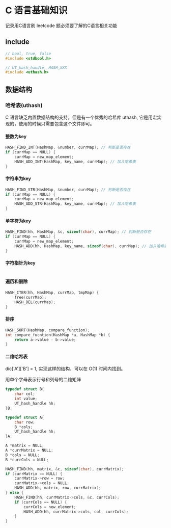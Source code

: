 # C 语言基础知识

记录用C语言刷 leetcode 题必须要了解的C语言相关功能

## include

```c
// bool, true, false
#include <stdbool.h>

// UT_hash_handle, HASH_XXX
#include <uthash.h>
```

## 数据结构

### 哈希表(uthash)

C 语言缺乏内置数据结构的支持，但是有一个优秀的哈希库 uthash, 它是用宏实现的，使用的时候只需要包含这个文件即可。

#### 整数为key

```c
HASH_FIND_INT(HashMap, &number, currMap); // 判断是否存在
if (currMap == NULL) {
    currMap = new_map_element;
    HASH_ADD_INT(HashMap, key_name, currMap); // 加入哈希表
}
```

#### 字符串为key

```c
HASH_FIND_STR(HashMap, &number, currMap); // 判断是否存在
if (currMap == NULL) {
    currMap = new_map_element;
    HASH_ADD_STR(HashMap, key_name, currMap); // 加入哈希表
}
```

#### 单字符为key

```c
HASH_FIND(hh, HashMap, &c, sizeof(char), currMap); // 判断是否存在
if (currMap == NULL) {
    currMap = new_map_element;
    HASH_ADD(hh, HashMap, key_name, sizeof(char), currMap); // 加入哈希表
}
```

#### 字符指针为key

```c

```

#### 遍历和删除

```c
HASH_ITER(hh, HashMap, currMap, tmpMap) {
    free(currMao);
    HASH_DEL(currMap);
}
```

#### 排序

```c
HASH_SORT(HashMap, compare_function);
int compare_fucntion(HashMap *a, HashMap *b) {
    return a->value - b->value;
}
```

#### 二维哈希表

dic['A']['B'] = 1, 实现这样的结构，可以在 O(1) 时间内找到。

用单个字母表示行号和列号的二维矩阵

```c
typedef struct B{
    char col;
    int value;
    UT_hash_handle hh;
}B;

typedef struct A{
    char row;
    B *cols;
    UT_hash_handle hh;
}A;

A *matrix = NULL;
A *currMatrix = NULL;
B *cols = NULL;
B *currCols = NULL;

HASH_FIND(hh, matrix, &c, sizeof(char), currMatrix);
if (currMatrix == NULL) {
    currMatrix->row = row;
    currMatrix->cols = NULL;
    HASH_ADD(hh, matrix, row, currMatrix);
} else {
    HASH_FIND(hh, currMatrix->cols, &c, currCols);
    if (currCols == NULL) {
        currCols = new_element;
        HASH_ADD(hh, currMatrix->cols, col, currCols);
    }
}

```
